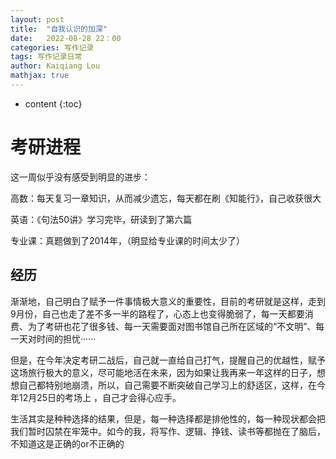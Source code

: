 ```yaml
---
layout: post
title:  "自我认识的加深"
date:   2022-08-28 22：00
categories: 写作记录
tags: 写作记录日常
author: Kaiqiang Lou
mathjax: true
---
```


* content
{:toc}






# 考研进程

这一周似乎没有感受到明显的进步：

高数：每天复习一章知识，从而减少遗忘，每天都在刷《知能行》，自己收获很大

英语：《句法50讲》学习完毕，研读到了第六篇

专业课：真题做到了2014年，（明显给专业课的时间太少了）

## 经历

渐渐地，自己明白了赋予一件事情极大意义的重要性，目前的考研就是这样，走到9月份，自己也走了差不多一半的路程了，心态上也变得脆弱了，每一天都要消费、为了考研也花了很多钱、每一天需要面对图书馆自己所在区域的“不文明”、每一天对时间的担忧······

但是，在今年决定考研二战后，自己就一直给自己打气，提醒自己的优越性，赋予这场旅行极大的意义，尽可能地活在未来，因为如果让我再来一年这样的日子，想想自己都特别地崩溃，所以，自己需要不断突破自己学习上的舒适区，这样，在今年12月25日的考场上 ，自己才会得心应手。

生活其实是种种选择的结果，但是，每一种选择都是排他性的，每一种现状都会把我们暂时囚禁在牢笼中。如今的我，将写作、逻辑、挣钱、读书等都抛在了脑后，不知道这是正确的or不正确的


